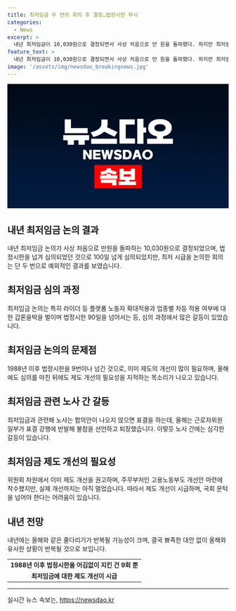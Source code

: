 ```yaml
---
title: 최저임금 두 번의 회의 후 결정…법정시한 무시
categories:
  - News
excerpt: >
  내년 최저임금이 10,030원으로 결정되면서 사상 처음으로 만 원을 돌파했다. 하지만 최저임금을 논의한 회의는 단 두 번뿐이었고, 법정시한을 넘겨 결론을 이끌어냈다. 올해는 근로자위원 일부가 표결 강행에 반발해 불참을 선언하고 퇴장하기도 했다. 위원회 차원에서는 제도 개선을 권고하고 고용노동부도 개선안을 마련했지만, 실제 개선이 이뤄지지는 않을 것으로 보인다. 노사 간의 대립으로 내년에도 올해와 같은 논의가 반복될 가능성이 크다.
feature_text: >
  내년 최저임금이 10,030원으로 결정되면서 사상 처음으로 만 원을 돌파했다. 하지만 최저임금을 논의한 회의는 단 두 번뿐이었고, 법정시한을 넘겨 결론을 이끌어냈다. 올해는 근로자위원 일부가 표결 강행에 반발해 불참을 선언하고 퇴장하기도 했다. 위원회 차원에서는 제도 개선을 권고하고 고용노동부도 개선안을 마련했지만, 실제 개선이 이뤄지지는 않을 것으로 보인다. 노사 간의 대립으로 내년에도 올해와 같은 논의가 반복될 가능성이 크다.
image: '/assets/img/newsdao_breakingnews.jpg'
---
```


<p><img src="/assets/img/newsdao_breakingnews.jpg" alt="ranknews 속보" /></p>

<h2 data-ke-size="size26">내년 최저임금 논의 결과</h2>

<p data-ke-size="size16">내년 최저임금 논의가 사상 처음으로 만원을 돌파하는 10,030원으로 결정되었으며, 법정시한을 넘겨 심의되었던 것으로 100일 넘게 심의되었지만, 최저 시급을 논의한 회의는 단 두 번으로 예외적인 결과를 보였습니다.
</p>

<h2 data-ke-size="size26">최저임금 심의 과정</h2>

<p data-ke-size="size16">최저임금 논의는 특히 라이더 등 플랫폼 노동자 확대적용과 업종별 차등 적용 여부에 대한 갑론을박을 벌이며 법정시한 90일을 넘어서는 등, 심의 과정에서 많은 갈등이 있었습니다.
</p>

<h2 data-ke-size="size26">최저임금 논의의 문제점</h2>

<p data-ke-size="size16">1988년 이후 법정시한을 9번이나 넘긴 것으로, 이미 제도의 개선이 많이 필요하며, 올해에도 심의를 마친 뒤에도 제도 개선의 필요성을 지적하는 목소리가 나오고 있습니다.
</p>

<h2 data-ke-size="size26">최저임금 관련 노사 간 갈등</h2>

<p data-ke-size="size16">최저임금과 관련해 노사는 합의안이 나오지 않으면 표결을 하는데, 올해는 근로자위원 일부가 표결 강행에 반발해 불참을 선언하고 퇴장했습니다. 이렇듯 노사 간에는 심각한 갈등이 있습니다.
</p>

<h2 data-ke-size="size26">최저임금 제도 개선의 필요성</h2>

<p data-ke-size="size16">위원회 차원에서 이미 제도 개선을 권고하며, 주무부처인 고용노동부도 개선안 마련에 착수했지만, 실제 개선까지는 아직 멀었습니다. 따라서 제도 개선이 시급하며, 국회 문턱을 넘어야 한다는 어려움이 있습니다.
</p>

<h2 data-ke-size="size26">내년 전망</h2>

<p data-ke-size="size16">내년에는 올해와 같은 줄다리기가 반복될 가능성이 크며, 결국 뾰족한 대안 없이 올해와 유사한 상황이 반복될 것으로 보입니다.
</p>

<table>
  <tr>
    <td style="text-align: center; height: 17px;"><b>1988년 이후 법정시한을 어김없이 지킨 건 9회 뿐</b></td>
  </tr>
  <tr>
    <td style="text-align: center; height: 17px;"><b>최저임금에 대한 제도 개선이 시급</b></td>
  </tr>
</table>

<hr>
실시간 뉴스 속보는, <a href="https://newsdao.kr" rel="dofollow">https://newsdao.kr</a>


